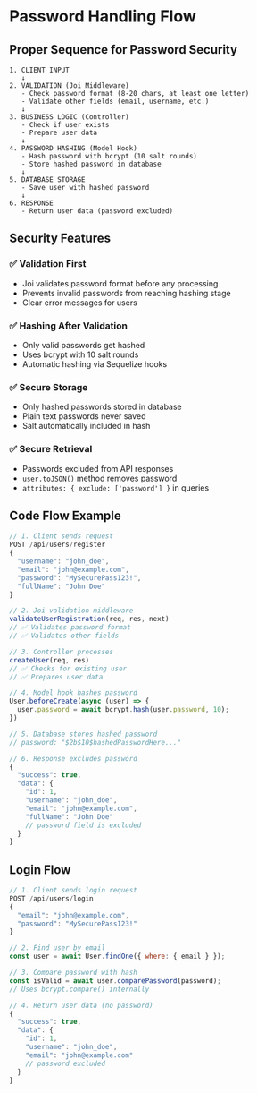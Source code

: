 # Password Handling Flow

## Proper Sequence for Password Security

```
1. CLIENT INPUT
   ↓
2. VALIDATION (Joi Middleware)
   - Check password format (8-20 chars, at least one letter)
   - Validate other fields (email, username, etc.)
   ↓
3. BUSINESS LOGIC (Controller)
   - Check if user exists
   - Prepare user data
   ↓
4. PASSWORD HASHING (Model Hook)
   - Hash password with bcrypt (10 salt rounds)
   - Store hashed password in database
   ↓
5. DATABASE STORAGE
   - Save user with hashed password
   ↓
6. RESPONSE
   - Return user data (password excluded)
```

## Security Features

### ✅ Validation First
- Joi validates password format before any processing
- Prevents invalid passwords from reaching hashing stage
- Clear error messages for users

### ✅ Hashing After Validation
- Only valid passwords get hashed
- Uses bcrypt with 10 salt rounds
- Automatic hashing via Sequelize hooks

### ✅ Secure Storage
- Only hashed passwords stored in database
- Plain text passwords never saved
- Salt automatically included in hash

### ✅ Secure Retrieval
- Passwords excluded from API responses
- `user.toJSON()` method removes password
- `attributes: { exclude: ['password'] }` in queries

## Code Flow Example

```javascript
// 1. Client sends request
POST /api/users/register
{
  "username": "john_doe",
  "email": "john@example.com", 
  "password": "MySecurePass123!",
  "fullName": "John Doe"
}

// 2. Joi validation middleware
validateUserRegistration(req, res, next)
// ✅ Validates password format
// ✅ Validates other fields

// 3. Controller processes
createUser(req, res)
// ✅ Checks for existing user
// ✅ Prepares user data

// 4. Model hook hashes password
User.beforeCreate(async (user) => {
  user.password = await bcrypt.hash(user.password, 10);
})

// 5. Database stores hashed password
// password: "$2b$10$hashedPasswordHere..."

// 6. Response excludes password
{
  "success": true,
  "data": {
    "id": 1,
    "username": "john_doe",
    "email": "john@example.com",
    "fullName": "John Doe"
    // password field is excluded
  }
}
```

## Login Flow

```javascript
// 1. Client sends login request
POST /api/users/login
{
  "email": "john@example.com",
  "password": "MySecurePass123!"
}

// 2. Find user by email
const user = await User.findOne({ where: { email } });

// 3. Compare password with hash
const isValid = await user.comparePassword(password);
// Uses bcrypt.compare() internally

// 4. Return user data (no password)
{
  "success": true,
  "data": {
    "id": 1,
    "username": "john_doe",
    "email": "john@example.com"
    // password excluded
  }
}
``` 